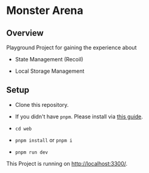 # Monster Arena

## Overview

Playground Project for gaining the experience about

- State Management (Recoil)

- Local Storage Management

## Setup

- Clone this repository.

- If you didn't have `pnpm`. Please install via [this guide](https://pnpm.io/installation).

- `cd web`

- `pnpm install` or `pnpm i`

- `pnpm run dev`

This Project is running on [http://localhost:3300/](http://localhost:3300/).
